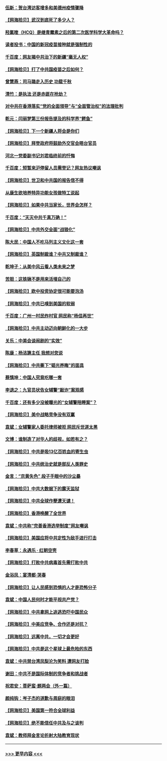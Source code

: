 #### [伍新：贺台湾访客增多和美德州疫情骤降](../pages/nsc993/n12865651.md?t=04081902) 
#### [【网海拾贝】武汉到底死了多少人？](../pages/nsc993/n12863707.md?t=04081902) 
#### [羟氯喹（HCQ）是继青霉素之后的第二次医学科学大革命吗？](../pages/nsc993/n12638564.md?t=04081902) 
#### [读者投书：中国的新冠疫苗接种就是强制性的](../pages/nsc993/n12859932.md?t=04081902) 
#### [千百度：网友揭中共治下的新疆“毫无人权”](../pages/nsc993/n12858385.md?t=04081902) 
#### [【网海拾贝】打了中共国疫苗之后如何？](../pages/nsc993/n12857866.md?t=04081902) 
#### [曾慧燕：司马璐走入历史 功载千秋](../pages/nsc993/n12856996.md?t=04081902) 
#### [清竹：是执法 还是赤匪在抢劫？](../pages/nsc993/n12856952.md?t=04081902) 
#### [对中共在香港落实“党的全面领导”与“全面管治权”的法理批判](../pages/nsc993/n12856929.md?t=04081902) 
#### [乾元：闫丽梦第三份报告提及的科学界“鳄鱼”](../pages/nsc993/n12855985.md?t=04081902) 
#### [【网海拾贝】下一个新疆人将会是你们](../pages/nsc993/n12855864.md?t=04081902) 
#### [【网海拾贝】拜登政府将鼓励外交官会晤台官员](../pages/nsc993/n12853615.md?t=04081902) 
#### [河北一党委副书记刘君临终前的忏悔](../pages/nsc993/n12849420.md?t=04081902) 
#### [千百度：短暂来沪停留人员需登记？网友热议嘲讽](../pages/nsc993/n12853497.md?t=04081902) 
#### [【网海拾贝】世卫和中共国的报告信不得](../pages/nsc993/n12850902.md?t=04081902) 
#### [从康生欲培养特异功能女孩做特工说起](../pages/nsc993/n12849289.md?t=04081902) 
#### [【网海拾贝】如果中共当家长，世界会怎样？](../pages/nsc993/n12848436.md?t=04081902) 
#### [千百度：“天灭中共千真万确！”](../pages/nsc993/n12845659.md?t=04081902) 
#### [【网海拾贝】中共外交全面“战狼化”](../pages/nsc993/n12845607.md?t=04081902) 
#### [陈大民：中国人不吃马列主义文化这一套](../pages/nsc993/n12842496.md?t=04081902) 
#### [【网海拾贝】英国制裁谁？中共又制裁谁？](../pages/nsc993/n12840909.md?t=04081902) 
#### [乾坤子：从美中风云看人类未来之梦](../pages/nsc993/n12840590.md?t=04081902) 
#### [苦胆：这铁锹不是用来活埋自己的](../pages/nsc993/n12839512.md?t=04081902) 
#### [【网海拾贝】欧中投资协定很可能要泡汤](../pages/nsc993/n12835122.md?t=04081902) 
#### [【网海拾贝】中共已嗅到美国的软弱](../pages/nsc993/n12832411.md?t=04081902) 
#### [千百度：广州一村民炸村官 网民称“杨佳再世”](../pages/nsc993/n12832380.md?t=04081902) 
#### [【网海拾贝】中共主动迈向朝鲜化的一大步](../pages/nsc993/n12829887.md?t=04081902) 
#### [关乐：中美会谈闹剧的“实效”](../pages/nsc993/n12826698.md?t=04081902) 
#### [陈康：杨洁篪主任  我想对您说](../pages/nsc993/n12826609.md?t=04081902) 
#### [【网海拾贝】中共撕下“韬光养晦”的面具](../pages/nsc993/n12826459.md?t=04081902) 
#### [蔡慎坤：中国人究竟吃哪一套](../pages/nsc993/n12826010.md?t=04081902) 
#### [李退之：九官员状告女辅警“敲诈”案观感](../pages/nsc993/n12823984.md?t=04081902) 
#### [千百度：还有多少没被曝光的“女辅警陪睡案”？](../pages/nsc993/n12822136.md?t=04081902) 
#### [【网海拾贝】美中战略竞争没有双赢](../pages/nsc993/n12822105.md?t=04081902) 
#### [袁斌：女辅警家人委托律师被拒 网民斥世道太黑](../pages/nsc993/n12822004.md?t=04081902) 
#### [文博：谁制造了对华人的歧视，如若有之？](../pages/nsc993/n12821635.md?t=04081902) 
#### [【网海拾贝】中共是吸13亿百姓血的寄生虫](../pages/nsc993/n12819191.md?t=04081902) 
#### [【网海拾贝】中共统治史就是部反人类罪史](../pages/nsc993/n12816738.md?t=04081902) 
#### [金言：“京黄失色” 段子手眼中的沙尘暴](../pages/nsc993/n12815700.md?t=04081902) 
#### [【网海拾贝】中共大数据下的露天监狱](../pages/nsc993/n12811075.md?t=04081902) 
#### [【网海拾贝】中共全球作孽遭天谴！](../pages/nsc993/n12810258.md?t=04081902) 
#### [【网海拾贝】香港唤醒了全世界](../pages/nsc993/n12809100.md?t=04081902) 
#### [袁斌：中共称“完善香港选举制度”网友嘲讽](../pages/nsc993/n12808994.md?t=04081902) 
#### [【网海拾贝】美国应将中共定性为敌手进行打击](../pages/nsc993/n12806870.md?t=04081902) 
#### [李春草：永遇乐 · 红朝空壳](../pages/nsc993/n12805365.md?t=04081902) 
#### [【网海拾贝】打败中共病毒首先需打败中共](../pages/nsc993/n12803930.md?t=04081902) 
#### [金浴凤：宴清都‧哭春](../pages/nsc993/n12801601.md?t=04081902) 
#### [【网海拾贝】让人民感到恐惧的人才是恐怖分子](../pages/nsc993/n12799347.md?t=04081902) 
#### [袁斌：中国人民何时才能平视共产党？](../pages/nsc993/n12799306.md?t=04081902) 
#### [【网海拾贝】中共拿网上追逃恐吓中国民众](../pages/nsc993/n12796905.md?t=04081902) 
#### [【网海拾贝】中美应竞争、合作还是对抗？](../pages/nsc993/n12794675.md?t=04081902) 
#### [【网海拾贝】远离中共，一切才会更好](../pages/nsc993/n12793572.md?t=04081902) 
#### [【网海拾贝】中共是这个星球上最危险的东西](../pages/nsc993/n12791400.md?t=04081902) 
#### [袁斌：中共禁台湾凤梨沦为笑料 遭网友打脸](../pages/nsc993/n12791335.md?t=04081902) 
#### [谢田：中共不是国际体制的竞争者和挑战者](../pages/nsc993/n12791212.md?t=04081902) 
#### [祝君安：菩萨蛮·题两会（外一篇）](../pages/nsc993/n12786801.md?t=04081902) 
#### [颜纯钩：岑子杰的道歉与周庭的眼泪](../pages/nsc993/n12786775.md?t=04081902) 
#### [【网海拾贝】美国第一符合全球利益](../pages/nsc993/n12786666.md?t=04081902) 
#### [【网海拾贝】绝不能信任中共及与之谈判](../pages/nsc993/n12784266.md?t=04081902) 
#### [袁斌：教师拜金言论折射大陆教育现状](../pages/nsc993/n12783868.md?t=04081902) 

----
#### [ >>> 更早内容 <<< ](../indexes/nsc993-earlier.md)
